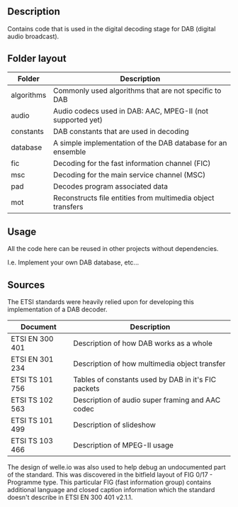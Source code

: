 ## Description
Contains code that is used in the digital decoding stage for DAB (digital audio broadcast).

## Folder layout
| Folder | Description |
| --- | --- |
| algorithms | Commonly used algorithms that are not specific to DAB |
| audio | Audio codecs used in DAB: AAC, MPEG-II (not supported yet) |
| constants | DAB constants that are used in decoding |
| database | A simple implementation of the DAB database for an ensemble |
| fic | Decoding for the fast information channel (FIC) |
| msc | Decoding for the main service channel (MSC) |
| pad | Decodes program associated data |
| mot | Reconstructs file entities from multimedia object transfers |

## Usage
All the code here can be reused in other projects without dependencies.

I.e. Implement your own DAB database, etc...

## Sources
The ETSI standards were heavily relied upon for developing this implementation of a DAB decoder.

| Document | Description |
| --- | --- |
| ETSI EN 300 401 | Description of how DAB works as a whole |
| ETSI EN 301 234 | Description of how multimedia object transfer |
| ETSI TS 101 756 | Tables of constants used by DAB in it's FIC packets |
| ETSI TS 102 563 | Description of audio super framing and AAC codec |
| ETSI TS 101 499 | Description of slideshow |
| ETSI TS 103 466 | Description of MPEG-II usage |

The design of welle.io was also used to help debug an undocumented part of the standard. This was discovered in the bitfield layout of FIG 0/17 - Programme type. This particular FIG (fast information group) contains additional language and closed caption information which the standard doesn't describe in ETSI EN 300 401 v2.1.1.